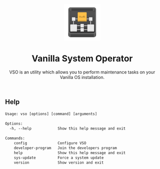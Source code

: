 <div align="center">
  <img src="vso-logo.svg" height="120">
  <h1 align="center">Vanilla System Operator</h1>
  <p align="center">VSO is an utility which allows you to perform maintenance tasks on your Vanilla OS installation.</p>
</div>

<br/>

## Help

```
Usage: vso [options] [command] [arguments]

Options:
  -h, --help            Show this help message and exit

Commands:
    config              Configure VSO
    developer-program   Join the developers program
    help                Show this help message and exit
    sys-update          Force a system update
    version             Show version and exit
```
